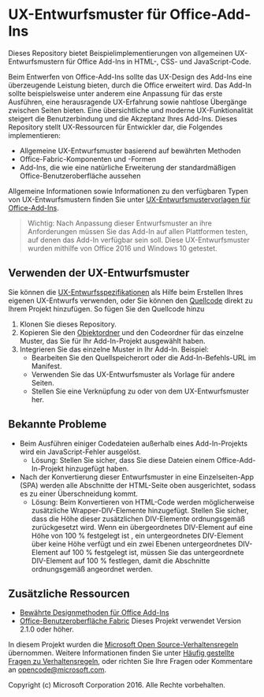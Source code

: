 ﻿# UX-Entwurfsmuster für Office-Add-Ins 

Dieses Repository bietet Beispielimplementierungen von allgemeinen UX-Entwurfsmustern für Office Add-Ins in HTML-, CSS- und JavaScript-Code.

Beim Entwerfen von Office-Add-Ins sollte das UX-Design des Add-Ins eine überzeugende Leistung bieten, durch die Office erweitert wird. Das Add-In sollte beispielsweise unter anderem eine Anpassung für das erste Ausführen, eine herausragende UX-Erfahrung sowie nahtlose Übergänge zwischen Seiten bieten. Eine übersichtliche und moderne UX-Funktionalität steigert die Benutzerbindung und die Akzeptanz Ihres Add-Ins. Dieses Repository stellt UX-Ressourcen für Entwickler dar, die Folgendes implementieren:

* Allgemeine UX-Entwurfsmuster basierend auf bewährten Methoden
* Office-Fabric-Komponenten und -Formen
* Add-Ins, die wie eine natürliche Erweiterung der standardmäßigen Office-Benutzeroberfläche aussehen 

Allgemeine Informationen sowie Informationen zu den verfügbaren Typen von UX-Entwurfsmustern finden Sie unter [UX-Entwurfsmustervorlagen für Office-Add-Ins](https://dev.office.com/docs/add-ins/design/ux-design-patterns).


> Wichtig: Nach Anpassung dieser Entwurfsmuster an ihre Anforderungen müssen Sie das Add-In auf allen Plattformen testen, auf denen das Add-In verfügbar sein soll. Diese UX-Entwurfsmuster wurden mithilfe von Office 2016 und Windows 10 getestet.

## Verwenden der UX-Entwurfsmuster

Sie können die [UX-Entwurfsspezifikationen](https://github.com/OfficeDev/Office-Add-in-Design-Patterns/blob/master/Patterns/Source%20Files) als Hilfe beim Erstellen Ihres eigenen UX-Entwurfs verwenden, oder Sie können den [Quellcode](https://github.com/OfficeDev/Office-Add-in-UX-Design-Patterns-Code/tree/master/templates) direkt zu Ihrem Projekt hinzufügen. So fügen Sie den Quellcode hinzu

1. Klonen Sie dieses Repository. 
2. Kopieren Sie den [Objektordner](https://github.com/OfficeDev/Office-Add-in-UX-Design-Pattern-Code/tree/master/assets) und den Codeordner für das einzelne Muster, das Sie für Ihr Add-In-Projekt ausgewählt haben.  
3. Integrieren Sie das einzelne Muster in Ihr Add-In. Beispiel:
	- Bearbeiten Sie den Quellspeicherort oder die Add-In-Befehls-URL im Manifest.
	- Verwenden Sie das UX-Entwurfsmuster als Vorlage für andere Seiten.
	- Stellen Sie eine Verknüpfung zu oder von dem UX-Entwurfsmuster her.

## Bekannte Probleme

* Beim Ausführen einiger Codedateien außerhalb eines Add-In-Projekts wird ein JavaScript-Fehler ausgelöst. 
	* Lösung: Stellen Sie sicher, dass Sie diese Dateien einem Office-Add-In-Projekt hinzugefügt haben. 
* Nach der Konvertierung dieser Entwurfsmuster in eine Einzelseiten-App (SPA) werden alle Abschnitte der HTML-Seite oben ausgerichtet, sodass es zu einer Überschneidung kommt. 
	* Lösung: Beim Konvertieren von HTML-Code werden möglicherweise zusätzliche Wrapper-DIV-Elemente hinzugefügt. Stellen Sie sicher, dass die Höhe dieser zusätzlichen DIV-Elemente ordnungsgemäß zurückgesetzt wird. Wenn ein übergeordnetes DIV-Element auf eine Höhe von 100 % festgelegt ist , ein untergeordnetes DIV-Element über keine Höhe verfügt und ein zwei Ebenen untergeordnetes DIV-Element auf 100 % festgelegt ist, müssen Sie das untergeordnete DIV-Element auf 100 % festlegen, damit die Abschnitte ordnungsgemäß angeordnet werden.    
	
## Zusätzliche Ressourcen

* [Bewährte Designmethoden für Office Add-Ins](https://dev.office.com/docs/add-ins/overview/add-in-development-best-practices)
* [Office-Benutzeroberfläche Fabric](http://dev.office.com/fabric/) Dieses Projekt verwendet Version 2.1.0 oder höher.

In diesem Projekt wurden die [Microsoft Open Source-Verhaltensregeln](https://opensource.microsoft.com/codeofconduct/) übernommen. Weitere Informationen finden Sie unter [Häufig gestellte Fragen zu Verhaltensregeln](https://opensource.microsoft.com/codeofconduct/faq/), oder richten Sie Ihre Fragen oder Kommentare an [opencode@microsoft.com](mailto:opencode@microsoft.com).

Copyright (c) Microsoft Corporation 2016. Alle Rechte vorbehalten.



